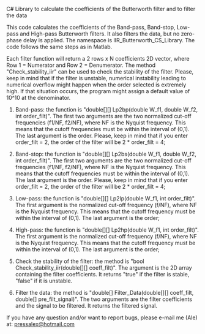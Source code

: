 C# Library to calculate the coefficients of the Butterworth filter and to filter the data

This code calculates the coefficients of the Band-pass, Band-stop, Low-pass and High-pass Butterworth filters.  It also filters the data, but no zero-phase delay is applied. The namespace is IIR_Butterworth_CS_Library. The code follows the same steps as in Matlab.

Each filter function will return a 2 rows x N coefficients 2D vector, where Row 1 = Numerator and Row 2 = Denumerator. The method "Check_stability_iir" can be used to check the stability of the filter. Please, keep in mind that if the filter is unstable, numerical instability leading to numerical overflow might happen when the order selected is extremely high. If that situation occurs, the program might assign a default value of 10^10 at the denominator.

1) Band-pass: the function is "double[][] Lp2bp(double W_f1, double W_f2, int order_filt)". The first two arguments are the two normalized cut-off frequencies (f1/NF, f2/NF), where NF is the Nyquist frequency. This means that the cutoff frequencies must be within the interval of (0,1). The last argument is the order. Please, keep in mind that if you enter order_filt = 2, the order of the filter will be 2 * order_filt = 4;

2) Band-stop: the function is "double[][] Lp2bs(double W_f1, double W_f2, int order_filt)". The first two arguments are the two normalized cut-off frequencies (f1/NF, f2/NF), where NF is the Nyquist frequency. This means that the cutoff frequencies must be within the interval of (0,1). The last argument is the order. Please, keep in mind that if you enter order_filt = 2, the order of the filter will be 2 * order_filt = 4;

3) Low-pass: the function is "double[][] Lp2lp(double W_f1, int order_filt)". The first argument is the normalized cut-off frequency (f/NF), where NF is the Nyquist frequency. This means that the cutoff frequency must be within the interval of (0,1). The last argument is the order;

4) High-pass: the function is "double[][] Lp2hp(double W_f1, int order_filt)". The first argument is the normalized cut-off frequency (f/NF), where NF is the Nyquist frequency. This means that the cutoff frequency must be within the interval of (0,1). The last argument is the order;

5) Check the stability of the filter: the method is "bool Check_stability_iir(double[][] coeff_filt)". The argument is the 2D array containing the filter coefficients. It returns "true" if the filter is stable, "false" if it is unstable. 

6) Filter the data: the method is "double[] Filter_Data(double[][] coeff_filt, double[] pre_filt_signal)". The two arguments are the filter coefficients and the signal to be filtered. It returns the filtered signal.

If you have any question and/or want to report bugs, please e-mail me (Ale) at: pressalex@hotmail.com
